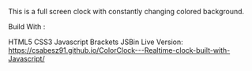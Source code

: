 This is a full screen clock with constantly changing colored background.


Build With :

HTML5
CSS3 
Javascript
Brackets
JSBin
Live Version:  https://csabesz91.github.io/ColorClock---Realtime-clock-built-with-Javascript/
